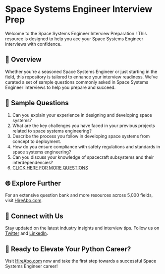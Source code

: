 # Space Systems Engineer Interview Prep

Welcome to the Space Systems Engineer Interview Preparation ! This resource is designed to help you ace your Space Systems Engineer interviews with confidence.

## 🚀 Overview

Whether you're a seasoned Space Systems Engineer or just starting in the field, this repository is tailored to enhance your interview readiness. We've curated a set of sample questions commonly asked in Space Systems Engineer interviews to help you prepare and succeed.

## 📝 Sample Questions

1. Can you explain your experience in designing and developing space systems?
2. What are the key challenges you have faced in your previous projects related to space systems engineering?
3. Describe the process you follow in developing space systems from concept to deployment.
4. How do you ensure compliance with safety regulations and standards in space systems engineering?
5. Can you discuss your knowledge of spacecraft subsystems and their interdependencies?
6. [CLICK HERE FOR MORE QUESTIONS](https://hireabo.com/job/5_4_8/Space%20Systems%20Engineer)

## 🌐 Explore Further

For an extensive question bank and more resources across 5,000 fields, visit [HireAbo.com](https://www.hireabo.com).

## 📱 Connect with Us

Stay updated on the latest industry insights and interview tips. Follow us on [Twitter](https://twitter.com/hireabo) and [LinkedIn](https://www.linkedin.com/in/hire-abo-3609972a8/).

## 🚀 Ready to Elevate Your Python Career?

Visit [HireAbo.com](https://www.hireabo.com) now and take the first step towards a successful Space Systems Engineer career!